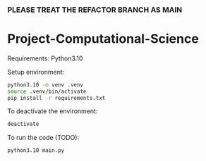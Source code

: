 ### PLEASE TREAT THE REFACTOR BRANCH AS MAIN


# Project-Computational-Science

Requirements: Python3.10

Setup environment:
```bash
python3.10 -m venv .venv
source .venv/bin/activate
pip install -r requirements.txt
```

To deactivate the environment:
```bash
deactivate
```

To run the code (TODO):
```bash
python3.10 main.py
```
